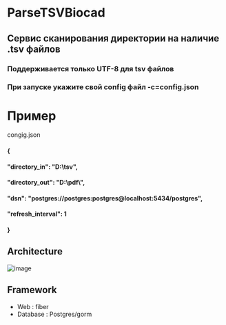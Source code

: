 # ParseTSVBiocad

## Сервис сканирования директории на наличие .tsv файлов

### Поддерживается только UTF-8 для tsv файлов
### При запуске укажите свой config файл  -с=config.json 

# Пример
congig.json
#### {
#### "directory_in": "D:\\tsv",
#### "directory_out": "D:\\pdf\\",
#### "dsn": "postgres://postgres:postgres@localhost:5434/postgres",
#### "refresh_interval": 1
#### }

## Architecture

![image](https://github.com/MorZLE/GoParseTSV/assets/122459662/f6320f1f-6690-4052-8ce2-13306c972c75)



## Framework

- Web : fiber
- Database : Postgres/gorm
